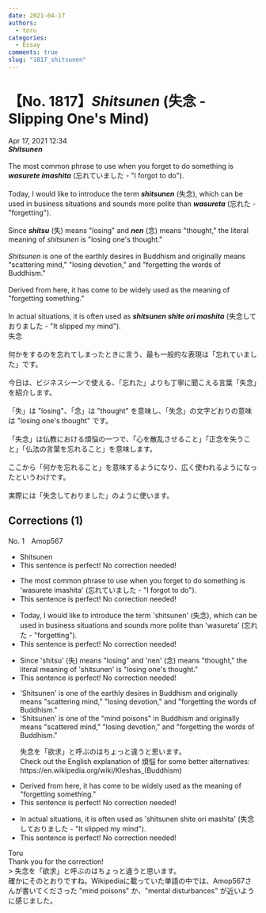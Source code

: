 ```yaml
---
date: 2021-04-17
authors:
  - toru
categories:
  - Essay
comments: true
slug: "1817_shitsunen"
---
```


# 【No. 1817】<strong><em>Shitsunen</em></strong> (失念 - Slipping One's Mind)
<div class="date">Apr 17, 2021 12:34</div>
<div id="post"><div id="body_show_ori">
<strong><em>Shitsunen</em></strong><br/><br/>The most common phrase to use when you forget to do something is <strong><em>wasurete imashita</em></strong> (忘れていました - "I forgot to do").<br/><br/>Today, I would like to introduce the term <strong><em>shitsunen</em></strong> (失念), which can be used in business situations and sounds more polite than <strong><em>wasureta</em></strong> (忘れた - "forgetting").<br/><br/>Since <strong><em>shitsu</em></strong> (失) means "losing" and <strong><em>nen</em></strong> (念) means "thought," the literal meaning of <em>shitsunen</em> is "losing one's thought."<br/><br/><em>Shitsunen</em> is one of the earthly desires in Buddhism and originally means "scattering mind," "losing devotion," and "forgetting the words of Buddhism."<br/><br/>Derived from here, it has come to be widely used as the meaning of "forgetting something."<br/><br/>In actual situations, it is often used as <strong><em>shitsunen shite ori mashita</em></strong> (失念しておりました - "It slipped my mind").
</div></div>

<!-- more -->

<div id="post_ja"><div id="body_show_mo">
失念<br/><br/>何かをするのを忘れてしまったときに言う、最も一般的な表現は「忘れていました」です。<br/><br/>今日は、ビジネスシーンで使える、「忘れた」よりも丁寧に聞こえる言葉「失念」を紹介します。<br/><br/>「失」は "losing"、「念」は "thought" を意味し、「失念」の文字どおりの意味は "losing one's thought" です。<br/><br/>「失念」は仏教における煩悩の一つで、「心を散乱させること」「正念を失うこと」「仏法の言葉を忘れること」を意味します。<br/><br/>ここから「何かを忘れること」を意味するようになり、広く使われるようになったというわけです。<br/><br/>実際には「失念しておりました」のように使います。
</div></div>

## Corrections (1)
<div id="block"><div class="first_name"> No. 1　<span class="just_name">Amop567</span></div><div id="block2">
<ul class="correction_field">
<li class="incorrect">Shitsunen</li>
<li class="corrected perfect">This sentence is perfect! No correction needed!</li>
</ul>
<ul class="correction_field">
<li class="incorrect">The most common phrase to use when you forget to do something is 'wasurete imashita' (忘れていました - "I forgot to do").</li>
<li class="corrected perfect">This sentence is perfect! No correction needed!</li>
</ul>
<ul class="correction_field">
<li class="incorrect">Today, I would like to introduce the term 'shitsunen' (失念), which can be used in business situations and sounds more polite than 'wasureta' (忘れた - "forgetting").</li>
<li class="corrected perfect">This sentence is perfect! No correction needed!</li>
</ul>
<ul class="correction_field">
<li class="incorrect">Since 'shitsu' (失) means "losing" and 'nen' (念) means "thought," the literal meaning of 'shitsunen' is "losing one's thought."</li>
<li class="corrected perfect">This sentence is perfect! No correction needed!</li>
</ul>
<ul class="correction_field">
<li class="incorrect">'Shitsunen' is one of the earthly desires in Buddhism and originally means "scattering mind," "losing devotion," and "forgetting the words of Buddhism."</li>
<li class="corrected correct">
'Shitsunen' is one <span class="f_blue">of the "mind poisons"</span> in Buddhism and originally means "scatter<span class="f_blue">ed</span> mind," "losing devotion," and "forgetting the words of Buddhism."
<p class="correction_comment">失念を「欲求」と呼ぶのはちょっと違うと思います。<br/>Check out the English explanation of 煩悩 for some better alternatives: <br/>https://en.wikipedia.org/wiki/Kleshas_(Buddhism)</p>
</li>
</ul>
<ul class="correction_field">
<li class="incorrect">Derived from here, it has come to be widely used as the meaning of "forgetting something."</li>
<li class="corrected perfect">This sentence is perfect! No correction needed!</li>
</ul>
<ul class="correction_field">
<li class="incorrect">In actual situations, it is often used as 'shitsunen shite ori mashita' (失念しておりました - "It slipped my mind").</li>
<li class="corrected perfect">This sentence is perfect! No correction needed!</li>
</ul>
</div><div class="name"><span class="just_name">Toru</span><br>
Thank you for the correction!<br/>&gt; 失念を「欲求」と呼ぶのはちょっと違うと思います。<br/>確かにそのとおりですね。Wikipediaに載っていた単語の中では、Amop567さんが書いてくださった "mind poisons" か、"mental disturbances" が近いように感じました。
</div>
</div>
